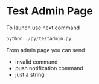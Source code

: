 # Test Admin Page

To launch use next command

``` python
python ./py/testadmin.py
```

From admin page you can send

* invalid command
* push notification command
* just a string
